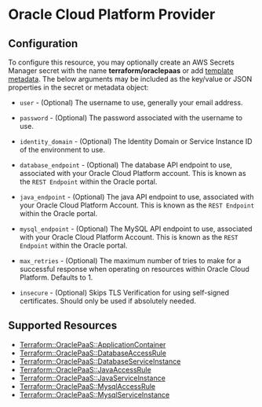 # Oracle Cloud Platform Provider

## Configuration

To configure this resource, you may optionally create an AWS Secrets Manager secret with the name **terraform/oraclepaas** or add [template metadata](https://github.com/iann0036/tf-cfn-provider/blob/master/examples/metadata.yaml). The below arguments may be included as the key/value or JSON properties in the secret or metadata object:

* `user` - (Optional) The username to use, generally your email address.

* `password` - (Optional) The password associated with the username to use.

* `identity_domain` - (Optional) The Identity Domain or Service Instance ID of the environment to use.  

* `database_endpoint` - (Optional) The database API endpoint to use, associated with your Oracle Cloud Platform account.
This is known as the `REST Endpoint` within the Oracle portal.

* `java_endpoint` - (Optional) The java API endpoint to use, associated with your Oracle Cloud Platform Account.
This is known as the `REST Endpoint` within the Oracle portal.

* `mysql_endpoint` - (Optional) The MySQL API endpoint to use, associated with your Oracle Cloud Platform Account. This is known as the `REST Endpoint` within the Oracle portal.

* `max_retries` - (Optional) The maximum number of tries to make for a successful response when operating on
resources within Oracle Cloud Platform.
Defaults to 1.

* `insecure` - (Optional) Skips TLS Verification for using self-signed certificates. Should only be used if
absolutely needed.


## Supported Resources

* [Terraform::OraclePaaS::ApplicationContainer](ApplicationContainer.md)
* [Terraform::OraclePaaS::DatabaseAccessRule](DatabaseAccessRule.md)
* [Terraform::OraclePaaS::DatabaseServiceInstance](DatabaseServiceInstance.md)
* [Terraform::OraclePaaS::JavaAccessRule](JavaAccessRule.md)
* [Terraform::OraclePaaS::JavaServiceInstance](JavaServiceInstance.md)
* [Terraform::OraclePaaS::MysqlAccessRule](MysqlAccessRule.md)
* [Terraform::OraclePaaS::MysqlServiceInstance](MysqlServiceInstance.md)